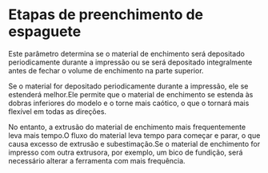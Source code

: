 Etapas de preenchimento de espaguete
====
Este parâmetro determina se o material de enchimento será depositado periodicamente durante a impressão ou se será depositado integralmente antes de fechar o volume de enchimento na parte superior.

Se o material for depositado periodicamente durante a impressão, ele se estenderá melhor.Ele permite que o material de enchimento se estenda às dobras inferiores do modelo e o torne mais caótico, o que o tornará mais flexível em todas as direções.

No entanto, a extrusão do material de enchimento mais frequentemente leva mais tempo.O fluxo do material leva tempo para começar e parar, o que causa excesso de extrusão e subestimação.Se o material de enchimento for impresso com outra extrusora, por exemplo, um bico de fundição, será necessário alterar a ferramenta com mais frequência.